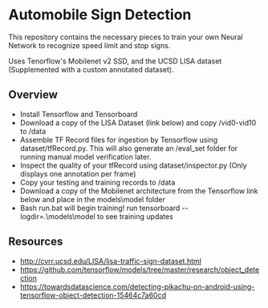 # Automobile Sign Detection
This repository contains the necessary pieces to train your own Neural Network to recognize speed limit and stop signs.

Uses Tenorflow's Mobilenet v2 SSD, and the UCSD LISA dataset (Supplemented with a custom annotated dataset).

## Overview
- Install Tensorflow and Tensorboard
- Download a copy of the LISA Dataset (link below) and copy /vid0-vid10 to /data 
- Assemble TF Record files for ingestion by Tensorflow using dataset/tfRecord.py. This will also generate an /eval_set folder for running manual model verification later.
- Inspect the quality of your tfRecord using dataset/inspector.py (Only displays one annotation per frame)
- Copy your testing and training records to /data
- Download a copy of the Mobilenet architecture from the Tensorflow link below and place in the models\model folder
- Bash run.bat will begin training! run tensorboard --logdir=.\models\model to see training updates 


## Resources
- http://cvrr.ucsd.edu/LISA/lisa-traffic-sign-dataset.html
- https://github.com/tensorflow/models/tree/master/research/object_detection
- https://towardsdatascience.com/detecting-pikachu-on-android-using-tensorflow-object-detection-15464c7a60cd
